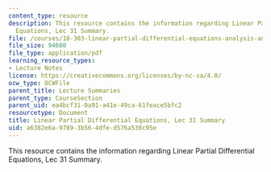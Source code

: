 ```yaml
---
content_type: resource
description: This resource contains the information regarding Linear Partial Differential
  Equations, Lec 31 Summary.
file: /courses/18-303-linear-partial-differential-equations-analysis-and-numerics-fall-2014/a6382e6a97893b564dfed576a538c95e_MIT18_303F14_Lecture31.pdf
file_size: 94600
file_type: application/pdf
learning_resource_types:
- Lecture Notes
license: https://creativecommons.org/licenses/by-nc-sa/4.0/
ocw_type: OCWFile
parent_title: Lecture Summaries
parent_type: CourseSection
parent_uid: ea4bcf31-0a91-a41e-49ca-61feace5bfc2
resourcetype: Document
title: Linear Partial Differential Equations, Lec 31 Summary
uid: a6382e6a-9789-3b56-4dfe-d576a538c95e
---
```

This resource contains the information regarding Linear Partial Differential Equations, Lec 31 Summary.